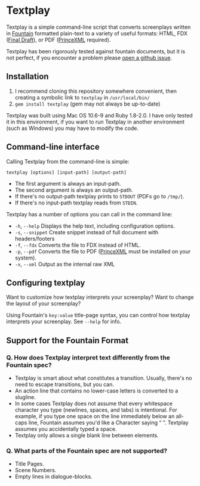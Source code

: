 Textplay
========

Textplay is a simple command-line script that converts screenplays written in [Fountain][fountain] formatted plain-text to a variety of useful formats: HTML, FDX ([Final Draft][finaldraft]), or PDF ([PrinceXML][prince] required).

Textplay has been rigorously tested against fountain documents, but it is not perfect, if you encounter a problem please [open a github issue][ghiss].

## Installation

1. I recommend cloning this repository somewhere convenient, then creating a symbolic link to `textplay` in `/usr/local/bin/`
2. `gem install textplay` (gem may not always be up-to-date)

Textplay was built using Mac OS 10.6-9 and Ruby 1.8-2.0. I have only tested it in this environment, if you want to run Textplay in another environment (such as Windows) you may have to modify the code.

## Command-line interface

Calling Textplay from the command-line is simple:

`textplay [options] [input-path] [output-path]`

* The first argument is always an input-path.
* The second argument is always an output-path.
* If there's no output-path textplay prints to `STDOUT` (PDFs go to `/tmp/`).
* If there's no input-path textplay reads from `STDIN`.

Textplay has a number of options you can call in the command line:

* `-h`, `--help` Displays the help text, including configuration options.
* `-s`, `--snippet` Create snippet instead of full document with headers/footers
* `-f`, `--fdx` Converts the file to FDX instead of HTML.
* `-p`, `--pdf` Converts the file to PDF ([PrinceXML][prince] must be installed on your system).
* `-x`, `--xml` Output as the internal raw XML

## Configuring textplay

Want to customize how textplay interprets your screenplay? Want to change the layout of your screenplay?

Using Fountain's `key:value` title-page syntax, you can control how textplay interprets your screenplay.  See `--help` for info.

## Support for the Fountain Format

### Q. How does Textplay interpret text differently from the Fountain spec?

* Textplay is smart about what constitutes a transition. Usually, there's no need to escape transitions, but you can.
* An action line that contains no lower-case letters is converted to a slugline.
* In some cases Textplay does not assume that every whitespace character you type (newlines, spaces, and tabs) is intentional. For example, if you type one space on the line immediately below an all-caps line, Fountain assumes you'd like a Character saying “ ”. Textplay assumes you accidentally typed a space.
* Textplay only allows a single blank line between elements.

### Q. What parts of the Fountain spec are not supported?

* Title Pages.
* Scene Numbers.
* Empty lines in dialogue-blocks.


[twitter]: http://twitter.com/olivertaylor
[prince]: http://princexml.com
[finaldraft]: http://finaldraft.com
[fountain]: http://fountain.io
[ghiss]: https://github.com/olivertaylor/Textplay/issues?state=open
